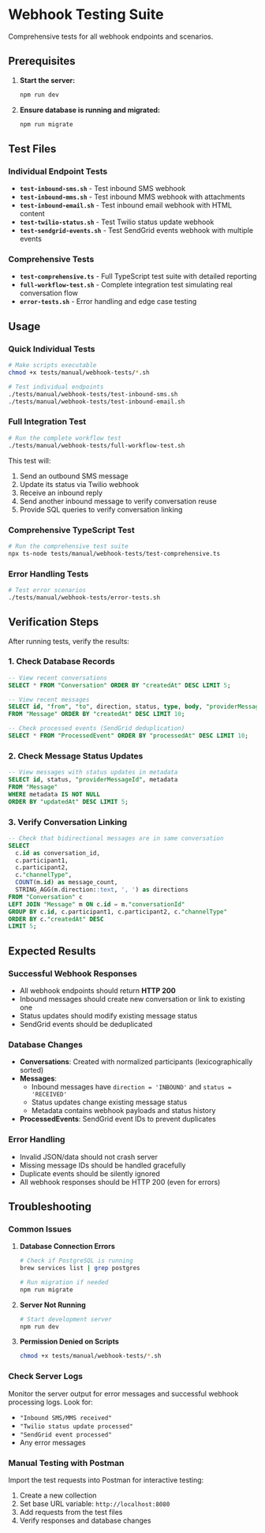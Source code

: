 # Webhook Testing Suite

Comprehensive tests for all webhook endpoints and scenarios.

## Prerequisites

1. **Start the server:**
   ```bash
   npm run dev
   ```

2. **Ensure database is running and migrated:**
   ```bash
   npm run migrate
   ```

## Test Files

### Individual Endpoint Tests

- **`test-inbound-sms.sh`** - Test inbound SMS webhook
- **`test-inbound-mms.sh`** - Test inbound MMS webhook with attachments
- **`test-inbound-email.sh`** - Test inbound email webhook with HTML content
- **`test-twilio-status.sh`** - Test Twilio status update webhook
- **`test-sendgrid-events.sh`** - Test SendGrid events webhook with multiple events

### Comprehensive Tests

- **`test-comprehensive.ts`** - Full TypeScript test suite with detailed reporting
- **`full-workflow-test.sh`** - Complete integration test simulating real conversation flow
- **`error-tests.sh`** - Error handling and edge case testing

## Usage

### Quick Individual Tests

```bash
# Make scripts executable
chmod +x tests/manual/webhook-tests/*.sh

# Test individual endpoints
./tests/manual/webhook-tests/test-inbound-sms.sh
./tests/manual/webhook-tests/test-inbound-email.sh
```

### Full Integration Test

```bash
# Run the complete workflow test
./tests/manual/webhook-tests/full-workflow-test.sh
```

This test will:
1. Send an outbound SMS message
2. Update its status via Twilio webhook
3. Receive an inbound reply
4. Send another inbound message to verify conversation reuse
5. Provide SQL queries to verify conversation linking

### Comprehensive TypeScript Test

```bash
# Run the comprehensive test suite
npx ts-node tests/manual/webhook-tests/test-comprehensive.ts
```

### Error Handling Tests

```bash
# Test error scenarios
./tests/manual/webhook-tests/error-tests.sh
```

## Verification Steps

After running tests, verify the results:

### 1. Check Database Records

```sql
-- View recent conversations
SELECT * FROM "Conversation" ORDER BY "createdAt" DESC LIMIT 5;

-- View recent messages
SELECT id, "from", "to", direction, status, type, body, "providerMessageId", "createdAt"
FROM "Message" ORDER BY "createdAt" DESC LIMIT 10;

-- Check processed events (SendGrid deduplication)
SELECT * FROM "ProcessedEvent" ORDER BY "processedAt" DESC LIMIT 10;
```

### 2. Check Message Status Updates

```sql
-- View messages with status updates in metadata
SELECT id, status, "providerMessageId", metadata
FROM "Message" 
WHERE metadata IS NOT NULL 
ORDER BY "updatedAt" DESC LIMIT 5;
```

### 3. Verify Conversation Linking

```sql
-- Check that bidirectional messages are in same conversation
SELECT 
  c.id as conversation_id,
  c.participant1,
  c.participant2,
  c."channelType",
  COUNT(m.id) as message_count,
  STRING_AGG(m.direction::text, ', ') as directions
FROM "Conversation" c
LEFT JOIN "Message" m ON c.id = m."conversationId"
GROUP BY c.id, c.participant1, c.participant2, c."channelType"
ORDER BY c."createdAt" DESC
LIMIT 5;
```

## Expected Results

### Successful Webhook Responses
- All webhook endpoints should return **HTTP 200**
- Inbound messages should create new conversation or link to existing one
- Status updates should modify existing message status
- SendGrid events should be deduplicated

### Database Changes
- **Conversations**: Created with normalized participants (lexicographically sorted)
- **Messages**: 
  - Inbound messages have `direction = 'INBOUND'` and `status = 'RECEIVED'`
  - Status updates change existing message status
  - Metadata contains webhook payloads and status history
- **ProcessedEvents**: SendGrid event IDs to prevent duplicates

### Error Handling
- Invalid JSON/data should not crash server
- Missing message IDs should be handled gracefully
- Duplicate events should be silently ignored
- All webhook responses should be HTTP 200 (even for errors)

## Troubleshooting

### Common Issues

1. **Database Connection Errors**
   ```bash
   # Check if PostgreSQL is running
   brew services list | grep postgres
   
   # Run migration if needed
   npm run migrate
   ```

2. **Server Not Running**
   ```bash
   # Start development server
   npm run dev
   ```

3. **Permission Denied on Scripts**
   ```bash
   chmod +x tests/manual/webhook-tests/*.sh
   ```

### Check Server Logs

Monitor the server output for error messages and successful webhook processing logs. Look for:
- `"Inbound SMS/MMS received"`
- `"Twilio status update processed"`
- `"SendGrid event processed"`
- Any error messages

### Manual Testing with Postman

Import the test requests into Postman for interactive testing:

1. Create a new collection
2. Set base URL variable: `http://localhost:8080`
3. Add requests from the test files
4. Verify responses and database changes
